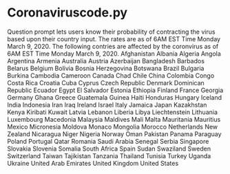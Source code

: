 # Coronaviruscode.py
Question prompt lets users know their probability of contracting the virus based upon their country input.
The rates are as of 6AM EST Time Monday March 9, 2020.
The following contries are affected by the coronvirus as of 6AM EST Time Monday March 9, 2020.
Afghanistan
Albania
Algeria
Angola
Argentina
Armenia
Australia
Austria
Azerbaijan
Bangladesh
Barbados
Belarus
Belgium
Bolivia
Bosnia Herzegovina
Botswana
Brazil
Bulgaria
Burkina
Cambodia
Cameroon
Canada
Chad
Chile
China
Colombia
Congo
Costa Rica
Croatia
Cuba
Cyprus
Czech Republic
Denmark
Dominican Republic
Ecuador
Egypt
El Salvador
Estonia
Ethiopia
Finland
France
Georgia
Germany
Ghana
Greece
Guatemala
Guinea
Haiti
Honduras
Hungary
Iceland
India
Indonesia
Iran
Iraq
Ireland
Israel
Italy
Jamaica
Japan
Kazakhstan
Kenya
Kiribati
Kuwait
Latvia
Lebanon
Liberia
Libya
Liechtenstein
Lithuania
Luxembourg
Macedonia
Malaysia
Maldives
Mali
Malta
Mauritania
Mauritius
Mexico
Micronesia
Moldova
Monaco
Mongolia
Morocco
Netherlands
New Zealand
Nicaragua
Niger
Nigeria
Norway
Oman
Pakistan
Panama
Paraguay
Poland
Portugal
Qatar
Romania
Saudi Arabia
Senegal
Serbia
Singapore
Slovakia
Slovenia
Somalia
South Africa
Spain
Sudan
Swaziland
Sweden
Switzerland
Taiwan
Tajikistan
Tanzania
Thailand
Tunisia
Turkey
Uganda
Ukraine
United Arab Emirates
United Kingdom
United States
